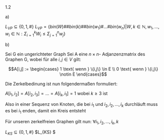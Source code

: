 1.2

a)

$L_{VP} \subseteq \{0,1,\# \}$
$L_{VP} = \left\{ bin(W)\#\#bin(k)\#\#bin(w_{1})\#\dots \# bin(w_{n}) | W,k \in \mathbb{N}, w_{1},\dots,w_{i} \in \mathbb{N}: \Sigma_{i=1}^{k} W_{i} \leq \Sigma^{n}_{j=1} w_{j}  \right\}$

b)

Sei G ein ungerichteter Graph
Sei A eine $n\times n$- Adjanzenzmatrix des Graphen G, wobei für alle $i,j \in V$ gilt: 

$$A[i,j] := \begin{cases} 1 \text{ wenn } \{i,j\} \in E \\ 0 \text{ wenn } \{i,j\} \notin E \end{cases}$$

Die Zerkelbedinung ist nun folgendermaßen formuliert:

$A[i_{1},i_{2}] = A[i_{2},i_{3}] = \dots = A[i_{k},i_{1}] = 1$ wobei $k \geq 3$ ist

Also in einer Sequenz von Knoten, die bei $i_1$ und $i_2,i_2,\dots,i_{k}$ durchläuft muss es bei $i_{1}$ enden, damit ein Kreis entsteht

Für unseren zerkelfreien Graphen gilt nun:
$\forall i_{1},i_{2},\dots,i_{k}, k$


$L_{KS} \subseteq \{0,1,\# \}$
$L_{KS} $